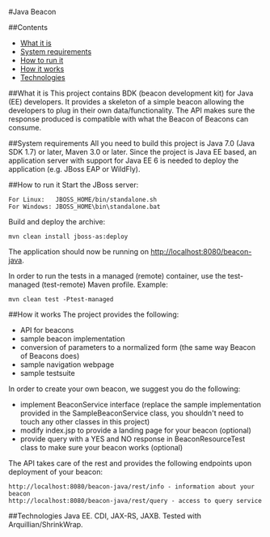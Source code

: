 #Java Beacon

##Contents

* [What it is](#what-it-is)
* [System requirements](#system-requirements)
* [How to run it](#how-to-run-it)
* [How it works](#how-it-works)
* [Technologies](#technologies)

##What it is
This project contains BDK (beacon development kit) for Java (EE) developers. It provides a skeleton of a simple beacon allowing the developers to plug in their own data/functionality. The API makes sure the response produced is compatible with what the Beacon of Beacons can consume.

##System requirements
All you need to build this project is Java 7.0 (Java SDK 1.7) or later, Maven 3.0 or later. Since the project is Java EE based, an application server with support for Java EE 6 is needed to deploy the application (e.g. JBoss EAP or WildFly).

##How to run it
Start the JBoss server:

    For Linux:   JBOSS_HOME/bin/standalone.sh
    For Windows: JBOSS_HOME\bin\standalone.bat

Build and deploy the archive:

    mvn clean install jboss-as:deploy

The application should now be running on <http://localhost:8080/beacon-java>.

In order to run the tests in a managed (remote) container, use the test-managed (test-remote) Maven profile. Example:

    mvn clean test -Ptest-managed

##How it works
The project provides the following:
- API for beacons
- sample beacon implementation
- conversion of parameters to a normalized form (the same way Beacon of Beacons does)
- sample navigation webpage
- sample testsuite

In order to create your own beacon, we suggest you do the following:
- implement BeaconService interface (replace the sample implementation provided in the SampleBeaconService class, you shouldn't need to touch any other classes in this project)
- modify index.jsp to provide a landing page for your beacon (optional)
- provide query with a YES and NO response in BeaconResourceTest class to make sure your beacon works (optional)

The API takes care of the rest and provides the following endpoints upon deployment of your beacon:

    http://localhost:8080/beacon-java/rest/info - information about your beacon
    http://localhost:8080/beacon-java/rest/query - access to query service

##Technologies
Java EE. CDI, JAX-RS, JAXB. Tested with Arquillian/ShrinkWrap.
